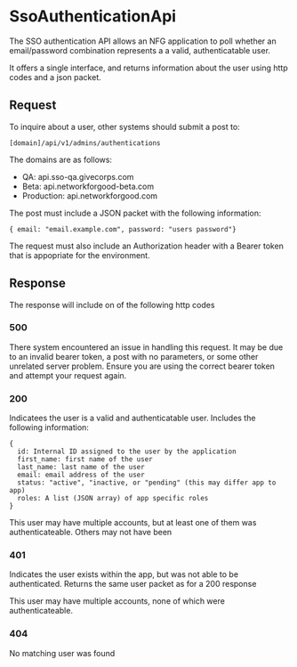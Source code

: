 # SsoAuthenticationApi

The SSO authentication API allows an NFG application to poll whether an email/password combination represents a a valid, authenticatable user.

It offers a single interface, and returns information about the user using http codes and a json packet.

## Request

To inquire about a user, other systems should submit a post to:

````
[domain]/api/v1/admins/authentications
````

The domains are as follows:

* QA: api.sso-qa.givecorps.com
* Beta: api.networkforgood-beta.com
* Production: api.networkforgood.com

The post must include a JSON packet with the following information:

````
{ email: "email.example.com", password: "users password"}
````

The request must also include an Authorization header with a Bearer token that is appopriate for the environment.

## Response

The response will include on of the following http codes

### 500
There system encountered an issue in handling this request. It may be due to an invalid bearer token, a post with no parameters, or some other unrelated server problem. Ensure you are using the correct bearer token and attempt your request again.

### 200
Indicatees the user is a valid and authenticatable user. Includes the following information:

````
{
  id: Internal ID assigned to the user by the application
  first_name: first name of the user
  last_name: last name of the user
  email: email address of the user
  status: "active", "inactive, or "pending" (this may differ app to app)
  roles: A list (JSON array) of app specific roles
}
````

This user may have multiple accounts, but at least one of them was authenticateable. Others may not have been

### 401
Indicates the user exists within the app, but was not able to be authenticated. Returns the same user packet as for a 200 response

This user may have multiple accounts, none of which were authenticateable.

### 404
No matching user was found




